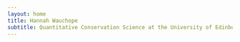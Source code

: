 ```yaml
---
layout: home
title: Hannah Wauchope
subtitle: Quantitative Conservation Science at the University of Edinburgh
---
```


